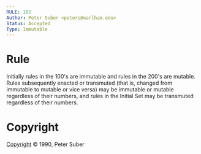 ```yaml
---
RULE: 102
Author: Peter Suber <peters@earlham.edu>
Status: Accepted
Type: Immutable
---
```


# Rule

Initially rules in the 100's are immutable and rules in the 200's are mutable. Rules subsequently enacted or transmuted (that is, changed from immutable to mutable or vice versa) may be immutable or mutable regardless of their numbers, and rules in the Initial Set may be transmuted regardless of their numbers.

# Copyright

[Copyright](http://legacy.earlham.edu/~peters/copyrite.htm) © 1990, Peter Suber
